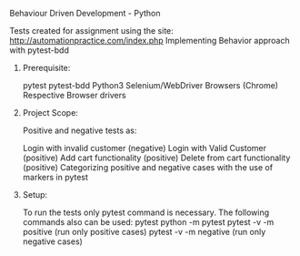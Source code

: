 Behaviour Driven Development - Python

Tests created for assignment using the site: http://automationpractice.com/index.php
Implementing Behavior approach with pytest-bdd

 1) Prerequisite:
   
    pytest
    pytest-bdd
    Python3
    Selenium/WebDriver
    Browsers (Chrome)
    Respective Browser drivers
	
	
 
 2) Project Scope:
 
    Positive and negative tests as:
    
    Login with invalid customer (negative)
	Login with Valid Customer (positive)
	Add cart functionality (positive)
	Delete from cart functionality (positive)
	Categorizing positive and negative cases with the use of markers in pytest
	
	
      
 3) Setup:

     To run the tests only pytest command is necessary. The following commands also can be used: 
         pytest
         python -m pytest
		pytest -v -m positive (run only positive cases)
		pytest -v -m negative (run only negative cases)